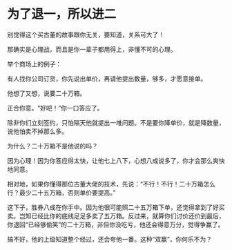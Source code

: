 # 为了退一，所以进二

别觉得这个买古董的故事跟你无关，要知道，关系可大了！ 

那确实是心理战，而且是你一辈子都用得上，非懂不可的心理。 

举个商场上的例子： 

有人找你公司订货，你先说出单价，再请他提出数量，够多，才愿意接单。 

他想了又想，说要二十万箱。 

正合你意。“好吧！”你一口答应了。 

除非你们立刻签约，只怕隔天他就提出一堆问题。不是要你降单价，就是降数量，说他怕卖不掉那么多。 

为什么？二十万箱不是他说的吗？ 

因为心理！因为你答应得太快，让他七上八下，心想八成说多了，你才会那么爽快地同意。 

相对地，如果你懂得那位古董大佬的技术，先说：“不行！不行！二十万箱怎么行？最少二十五万箱，否则单价要提高。” 

这下子，胜券八成在你手中。因为他很可能照二十五万箱下单，还觉得拿到了好买卖。岂知已经比你的底线足足多卖了五万箱。反过来，就算你们讨价还价到最后，你退回“已经够偷笑”的二十万箱，非但你没吃亏，他还会得意万分，觉得争赢了。 

搞不好，他的上级知道整个经过，还会夸他一番。这种“双赢”，你何乐不为？